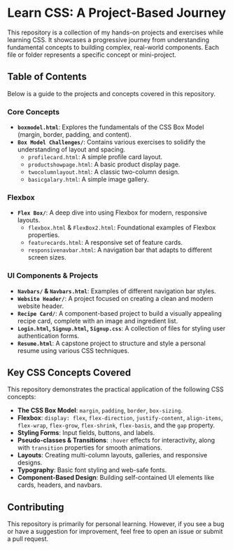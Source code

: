 # Learn CSS: A Project-Based Journey

This repository is a collection of my hands-on projects and exercises while learning CSS. It showcases a progressive journey from understanding fundamental concepts to building complex, real-world components. Each file or folder represents a specific concept or mini-project.

## Table of Contents

Below is a guide to the projects and concepts covered in this repository.

### Core Concepts

-   **`boxmodel.html`**: Explores the fundamentals of the CSS Box Model (margin, border, padding, and content).
-   **`Box Model Challenges/`**: Contains various exercises to solidify the understanding of layout and spacing.
    -   `profilecard.html`: A simple profile card layout.
    -   `productshowpage.html`: A basic product display page.
    -   `twocolumnlayout.html`: A classic two-column design.
    -   `basicgalary.html`: A simple image gallery.

### Flexbox

-   **`Flex Box/`**: A deep dive into using Flexbox for modern, responsive layouts.
    -   `flexbox.html` & `FlexBox2.html`: Foundational examples of Flexbox properties.
    -   `featurecards.html`: A responsive set of feature cards.
    -   `responsivenavbar.html`: A navigation bar that adapts to different screen sizes.

### UI Components & Projects

-   **`Navbars/` & `Navbars.html`**: Examples of different navigation bar styles.
-   **`Website Header/`**: A project focused on creating a clean and modern website header.
-   **`Recipe Card/`**: A component-based project to build a visually appealing recipe card, complete with an image and ingredient list.
-   **`Login.html`, `Signup.html`, `Signup.css`**: A collection of files for styling user authentication forms.
-   **`Resume.html`**: A capstone project to structure and style a personal resume using various CSS techniques.

## Key CSS Concepts Covered

This repository demonstrates the practical application of the following CSS concepts:

-   **The CSS Box Model**: `margin`, `padding`, `border`, `box-sizing`.
-   **Flexbox**: `display: flex`, `flex-direction`, `justify-content`, `align-items`, `flex-wrap`, `flex-grow`, `flex-shrink`, `flex-basis`, and the `gap` property.
-   **Styling Forms**: Input fields, buttons, and labels.
-   **Pseudo-classes & Transitions**: `:hover` effects for interactivity, along with `transition` properties for smooth animations.
-   **Layouts**: Creating multi-column layouts, galleries, and responsive designs.
-   **Typography**: Basic font styling and web-safe fonts.
-   **Component-Based Design**: Building self-contained UI elements like cards, headers, and navbars.


## Contributing

This repository is primarily for personal learning. However, if you see a bug or have a suggestion for improvement, feel free to open an issue or submit a pull request.
